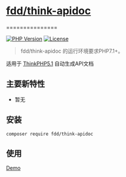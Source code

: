 
# [fdd/think-apidoc](https://github.com/fudanda/phpHelper)

===============

[![PHP Version](https://img.shields.io/badge/php-%3E%3D7.1-8892BF.svg)](http://www.php.net/)
[![License](https://poser.pugx.org/topthink/framework/license)](https://packagist.org/packages/topthink/framework)

> fdd/think-apidoc 的运行环境要求PHP7.1+。

适用于 [ThinkPHP5.1](http://thinkphp.cn) 自动生成API文档

## 主要新特性

* 暂无

## 安装

~~~shell
composer require fdd/think-apidoc
~~~

## 使用

[Demo](./Demo.php)

